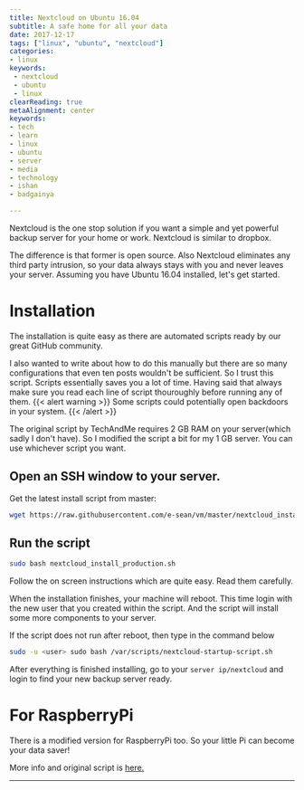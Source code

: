 ```yaml
---
title: Nextcloud on Ubuntu 16.04
subtitle: A safe home for all your data
date: 2017-12-17
tags: ["linux", "ubuntu", "nextcloud"]
categories:
- linux
keywords:
 - nextcloud
 - ubuntu
 - linux
clearReading: true
metaAlignment: center
keywords:
- tech
- learn
- linux
- ubuntu
- server
- media
- technology
- ishan
- badgainya

---
```


<!-- toc -->

Nextcloud is the one stop solution if you want a simple and yet powerful backup server for your home or work. Nextcloud is similar to dropbox.<!--more--> 


The difference is that former is open source. 
Also Nextcloud eliminates any third party intrusion, so your data always stays with you and never leaves your server.
Assuming you have Ubuntu 16.04 installed, let's get started. 



# Installation

The installation is quite easy as there are automated scripts ready by our great GitHub community. 

I also wanted to write about how to do this manually but there are so many configurations that even ten posts wouldn't be sufficient. So I trust this script. Scripts essentially saves you a lot of time. Having said that always make sure you read each line of script thouroughly before running any of them. 
{{< alert warning >}}
Some scripts could potentially open backdoors in your system. 
{{< /alert >}}

The original script by TechAndMe requires 2 GB RAM on your server(which sadly I don't have). So I modified the script a bit for my 1 GB server. You can use whichever script you want.


## Open an SSH window to your server.

Get the latest install script from master:

```bash
wget https://raw.githubusercontent.com/e-sean/vm/master/nextcloud_install_production.sh
```

## Run the script 

```bash
sudo bash nextcloud_install_production.sh
```

Follow the on screen instructions which are quite easy. Read them carefully. 

When the installation finishes, your machine will reboot. This time login with the new user that you created within the script. And the script will install some more components to your server.

If the script does not run after reboot, then type in the command below

```bash
sudo -u <user> sudo bash /var/scripts/nextcloud-startup-script.sh
```

After everything is finished installing, go to your `server ip/nextcloud` and login to find your new backup server ready.




# For RaspberryPi
There is a modified version for RaspberryPi too. So your little Pi can become your data saver!

More info and original script is [here.](https://github.com/nextcloud/vm)



---

